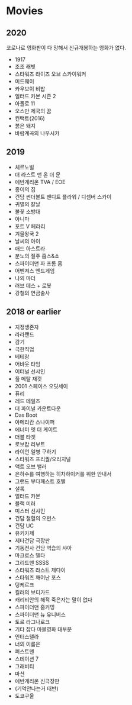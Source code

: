 # Movies

## 2020
코로나로 영화판이 다 망해서 신규개봉하는 영화가 없다.

* 1917
* 조조 래빗
* 스타워즈 라이즈 오브 스카이워커
* 미드웨이
* 카우보이 비밥
* 얼터드 카본 시즌 2
* 아폴로 11
* 오스만 제국의 꿈
* 컨택트(2016)
* 붉은 돼지
* 바람계곡의 나우시카

## 2019

* 체르노빌
* 더 라스트 맨 온 더 문
* 에반게리온 TVA / EOE
* 종이의 집
* 건담 썬더볼트 밴디트 플라워 / 디셈버 스카이
* 귀멸의 칼날
* 불꽃 소방대
* 아니마
* 포트 V 페라리
* 겨울왕국 2
* 날씨의 아이
* 애드 아스트라
* 분노의 질주 홉스&쇼
* 스파이더맨 파 프롬 홈
* 어벤져스 엔드게임
* 나의 마더
* 러브 데스 + 로봇
* 강철의 연금술사

## 2018 or earlier

* 지정생존자
* 라라랜드
* 감기
* 극한직업
* 베테랑
* 어바웃 타임
* 이터널 선샤인
* 풀 메탈 재킷
* 2001 스페이스 오딧세이
* 퓨리
* 레드 테일즈
* 더 파이널 카운트다운
* Das Boot
* 아메리칸 스나이퍼
* 에너미 엣 더 게이트
* 더블 타겟
* 로보캅 리부트
* 라이언 일병 구하기
* 스타워즈 프리퀄/오리지널
* 액트 오브 밸러
* 은하수를 여행하는 히차하이커를 위한 안내서
* 그랜드 부다페스트 호텔
* 셜록
* 얼터드 카본
* 블랙 미러
* 미스터 선샤인
* 건담 철혈의 오펀스
* 건담 UC
* 유키카제
* 제타건담 극장판
* 기동전사 건담 역습의 샤아
* 마크로스 델타
* 그리드맨 SSSS
* 스타워즈 라스트 제다이
* 스타워즈 깨어난 포스
* 덩케르크
* 킬러의 보디가드
* 캐리비안의 해적 죽은자는 말이 없다
* 스파이더맨 홈커밍
* 스파이더맨 뉴 유니버스
* 토르 라그나로크
* 기타 잡다 마블영화 대부분
* 인터스텔라
* 너의 이름은
* 퍼스트맨
* 스테이션 7
* 그래비티
* 마션
* 에반게리온 신극장판
* (기억안나는거 태반)
* 도쿄구울